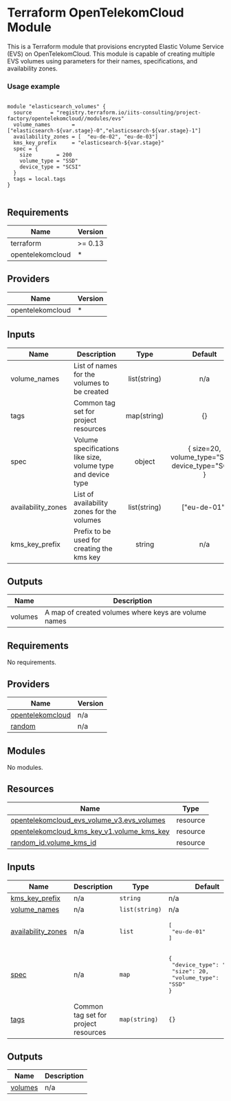 # Terraform OpenTelekomCloud Module

This is a Terraform module that provisions encrypted Elastic Volume Service (EVS) on OpenTelekomCloud.
This module is capable of creating multiple EVS volumes using parameters for their names, specifications, and availability zones.


### Usage example

```hcl

module "elasticsearch_volumes" {
  source      = "registry.terraform.io/iits-consulting/project-factory/opentelekomcloud//modules/evs"
  volume_names       = ["elasticsearch-${var.stage}-0","elasticsearch-${var.stage}-1"]
  availability_zones = [  "eu-de-02", "eu-de-03"]
  kms_key_prefix     = "elasticsearch-${var.stage}"
  spec = {
    size        = 200
    volume_type = "SSD"
    device_type = "SCSI"
  }
  tags = local.tags
}


```


## Requirements

| Name | Version |
|------|---------|
| terraform | >= 0.13 |
| opentelekomcloud | * |

## Providers

| Name | Version |
|------|---------|
| opentelekomcloud | * |

## Inputs

| Name | Description | Type | Default | Required |
|------|-------------|:----:|:-----:|:-----:|
| volume_names | List of names for the volumes to be created | list(string) | n/a | yes |
| tags | Common tag set for project resources | map(string) | {} | no |
| spec | Volume specifications like size, volume type and device type | object | { size=20, volume_type="SSD", device_type="SCSI" } | no |
| availability_zones | List of availability zones for the volumes | list(string) | ["eu-de-01"] | no |
| kms_key_prefix | Prefix to be used for creating the kms key | string | n/a | yes |

## Outputs

| Name | Description |
|------|-------------|
| volumes | A map of created volumes where keys are volume names |
<!-- BEGIN_TF_DOCS -->
## Requirements

No requirements.

## Providers

| Name | Version |
|------|---------|
| <a name="provider_opentelekomcloud"></a> [opentelekomcloud](#provider\_opentelekomcloud) | n/a |
| <a name="provider_random"></a> [random](#provider\_random) | n/a |

## Modules

No modules.

## Resources

| Name | Type |
|------|------|
| [opentelekomcloud_evs_volume_v3.evs_volumes](https://registry.terraform.io/providers/opentelekomcloud/opentelekomcloud/latest/docs/resources/evs_volume_v3) | resource |
| [opentelekomcloud_kms_key_v1.volume_kms_key](https://registry.terraform.io/providers/opentelekomcloud/opentelekomcloud/latest/docs/resources/kms_key_v1) | resource |
| [random_id.volume_kms_id](https://registry.terraform.io/providers/hashicorp/random/latest/docs/resources/id) | resource |

## Inputs

| Name | Description | Type | Default | Required |
|------|-------------|------|---------|:--------:|
| <a name="input_kms_key_prefix"></a> [kms\_key\_prefix](#input\_kms\_key\_prefix) | n/a | `string` | n/a | yes |
| <a name="input_volume_names"></a> [volume\_names](#input\_volume\_names) | n/a | `list(string)` | n/a | yes |
| <a name="input_availability_zones"></a> [availability\_zones](#input\_availability\_zones) | n/a | `list` | <pre>[<br>  "eu-de-01"<br>]</pre> | no |
| <a name="input_spec"></a> [spec](#input\_spec) | n/a | `map` | <pre>{<br>  "device_type": "SCSI",<br>  "size": 20,<br>  "volume_type": "SSD"<br>}</pre> | no |
| <a name="input_tags"></a> [tags](#input\_tags) | Common tag set for project resources | `map(string)` | `{}` | no |

## Outputs

| Name | Description |
|------|-------------|
| <a name="output_volumes"></a> [volumes](#output\_volumes) | n/a |
<!-- END_TF_DOCS -->